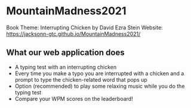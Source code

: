 # MountainMadness2021
Book Theme: Interrupting Chicken by David Ezra Stein
Website: https://jacksonn-gtc.github.io/MountainMadness2021/

## What our web application does
- A typing test with an interrupting chicken
- Every time you make a typo you are interrupted with a chicken and a prompt to type the chicken-related word that pops up
- Option (recommended) to play some relaxing music while you do the typing test
- Compare your WPM scores on the leaderboard!

